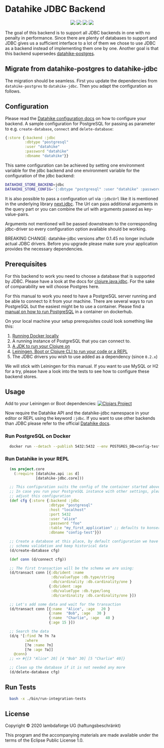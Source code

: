# Datahike JDBC Backend

<p align="center">
<a href="https://clojurians.slack.com/archives/CB7GJAN0L"><img src="https://img.shields.io/badge/clojurians%20slack-join%20channel-blueviolet"/></a>
<a href="https://clojars.org/io.replikativ/datahike-jdbc"> <img src="https://img.shields.io/clojars/v/io.replikativ/datahike-jdbc.svg" /></a>
<a href="https://circleci.com/gh/replikativ/datahike-jdbc"><img src="https://circleci.com/gh/replikativ/datahike-jdbc.svg?style=shield"/></a>
<a href="https://github.com/replikativ/datahike-jdbc/tree/main"><img src="https://img.shields.io/github/last-commit/replikativ/datahike-jdbc/main"/></a>
</p>

The goal of this backend is to support all JDBC backends in one with no penalty in performance.
Since there are plenty of databases to support and JDBC gives us a sufficient interface to a
lot of them we chose to use JDBC as a backend instead of implementing them one by one. Another
goal is that this backend supersedes [datahike-postgres](https://github.com/replikativ/datahike-postgres/).

## Migrate from datahike-postgres to datahike-jdbc
The migration should be seamless. First you update the dependencies from `datahike-postgres` to
`datahike-jdbc`. Then you adapt the configuration as follows.

## Configuration
Please read the [Datahike configuration docs](https://github.com/replikativ/datahike/blob/master/doc/config.md) on how to configure your backend. A sample configuration for PostgreSQL for passing as parameter to e.g.
`create-database`, `connect` and `delete-database`:
```clojure
{:store {:backend :jdbc
         :dbtype "postgresql"
         :user "datahike"
         :password "datahike"
         :dbname "datahike"}}
```
This same configuration can be achieved by setting one environment variable for the jdbc backend
and one environment variable for the configuration of the jdbc backend:
```bash
DATAHIKE_STORE_BACKEND=jdbc
DATAHIKE_STORE_CONFIG='{:dbtype "postgresql" :user "datahike" :password "datahike" :dbname "datahike"}'
```

It is also possible to pass a configuration url via `:jdbcUrl` like it is mentioned in the underlying library [next.jdbc](https://cljdoc.org/d/seancorfield/next.jdbc/1.0.462/doc/getting-started#the-db-spec-hash-map). The Url can pass additional arguments in the query part or you can combine the url with arguments passed as key-value-pairs.

Arguments not mentioned will be passed downstream to the corresponding jdbc-driver so every configuration option available should be working.

BREAKING CHANGE: datahike-jdbc versions after 0.1.45 no longer include actual JDBC drivers. Before you upgrade please make sure your application provides the necessary dependencies.

## Prerequisites
For this backend to work you need to choose a database that is supported by JDBC. Please have a
look at the docs for [clojure.java.jdbc](https://github.com/clojure/java.jdbc/). For the sake
of comparability we will choose Postgres here.

For this manual to work you need to have a PostgreSQL server running and be able to connect to
it from your machine. There are several ways to run PostgreSQL but the easiest might be to use
a container. Please find a [manual on how to run PostgreSQL](https://hub.docker.com/_/postgres) in a container on dockerhub.

On your local machine your setup prerequisites could look something like this:
1. [Running Docker locally](https://docs.docker.com/engine/)
2. A running instance of PostgreSQL that you can connect to.
3. [A JDK to run your Clojure on](https://clojure.org/guides/getting_started)
4. [Leiningen, Boot or Clojure CLI to run your code or a REPL](https://leiningen.org/#install)
5. The JDBC drivers you wish to use added as a dependency (since `0.2.x`)

We will stick with Leiningen for this manual. If you want to use MySQL or H2 for a try, please
have a look into the tests to see how to configure these backend stores.

## Usage
Add to your Leiningen or Boot dependencies:
[![Clojars Project](https://img.shields.io/clojars/v/io.replikativ/datahike-jdbc.svg)](https://clojars.org/io.replikativ/datahike-jdbc)

Now require the Datahike API and the datahike-jdbc namespace in your editor or REPL using the
keyword `:jdbc`. If you want to use other backends than JDBC please refer to the official
[Datahike docs](https://github.com/replikativ/datahike/blob/master/doc/config.md).

### Run PostgreSQL on Docker
```bash
  docker run --detach --publish 5432:5432 --env POSTGRES_DB=config-test --env POSTGRES_USER=alice --env POSTGRES_PASSWORD=foo postgres:alpine
```

### Run Datahike in your REPL
```clojure
  (ns project.core
    (:require [datahike.api :as d]
              [datahike-jdbc.core]))

  ;; This configuration suits the config of the container started above.
  ;; In case you run your PostgreSQL instance with other settings, please
  ;; adjust this configuration
  (def cfg {:store {:backend :jdbc
                    :dbtype "postgresql"
                    :host "localhost"
                    :port 5432
                    :user "alice"
                    :password "foo"
                    :table "my_first_application" ;; defaults to konserve
                    :dbname "config-test"}})

  ;; Create a database at this place, by default configuration we have a strict
  ;; schema validation and keep historical data
  (d/create-database cfg)

  (def conn (d/connect cfg))

  ;; The first transaction will be the schema we are using:
  (d/transact conn [{:db/ident :name
                     :db/valueType :db.type/string
                     :db/cardinality :db.cardinality/one }
                    {:db/ident :age
                     :db/valueType :db.type/long
                     :db/cardinality :db.cardinality/one }])

  ;; Let's add some data and wait for the transaction
  (d/transact conn [{:name  "Alice", :age   20 }
                    {:name  "Bob", :age   30 }
                    {:name  "Charlie", :age   40 }
                    {:age 15 }])

  ;; Search the data
  (d/q '[:find ?e ?n ?a
         :where
         [?e :name ?n]
         [?e :age ?a]]
    @conn)
  ;; => #{[3 "Alice" 20] [4 "Bob" 30] [5 "Charlie" 40]}

  ;; Clean up the database if it is not needed any more
  (d/delete-database cfg)
```

## Run Tests

```bash
  bash -x ./bin/run-integration-tests
```

## License

Copyright © 2020 lambdaforge UG (haftungsbeschränkt)

This program and the accompanying materials are made available under the terms of the Eclipse Public License 1.0.
